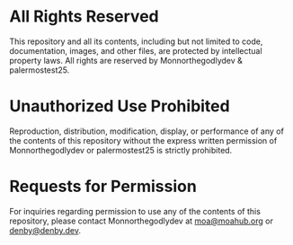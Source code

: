 # All Rights Reserved

This repository and all its contents, including but not limited to code, documentation, images, and other files, are protected by intellectual property laws. All rights are reserved by Monnorthegodlydev & palermostest25.

# Unauthorized Use Prohibited

Reproduction, distribution, modification, display, or performance of any of the contents of this repository without the express written permission of Monnorthegodlydev or palermostest25 is strictly prohibited.

# Requests for Permission

For inquiries regarding permission to use any of the contents of this repository, please contact Monnorthegodlydev at moa@moahub.org or denby@denby.dev.
